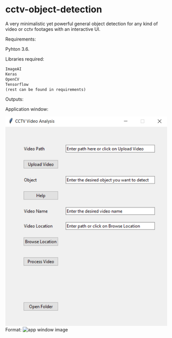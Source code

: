 # cctv-object-detection
A very minimalistic yet powerful general object detection for any kind of video or cctv footages with an interactive UI.

Requirements:

  Pyhton 3.6.

  Libraries required:
  
    ImageAI
    Keras
    OpenCV
    Tensorflow
    (rest can be found in requirements)

Outputs:

Application window:

![GitHub Logo](/app_window.png)
Format: ![app window image](url)
